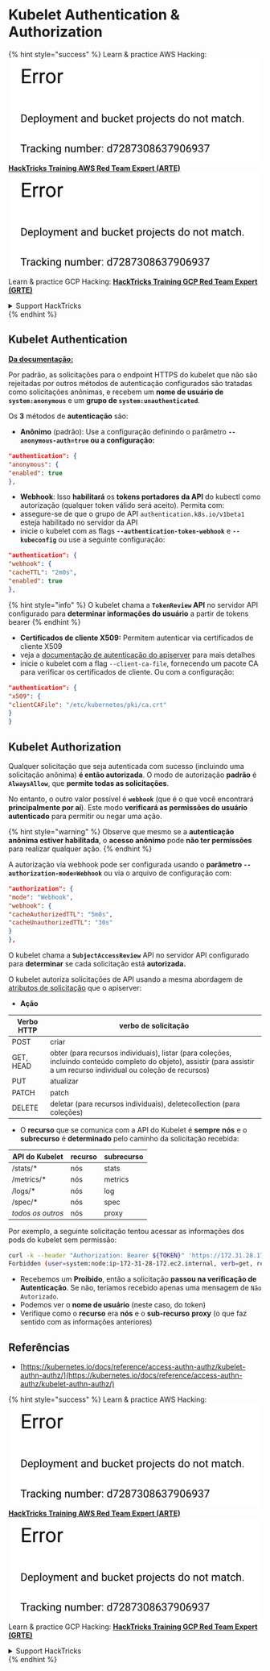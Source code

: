 # Kubelet Authentication & Authorization

{% hint style="success" %}
Learn & practice AWS Hacking:<img src="../../../.gitbook/assets/image (1) (1).png" alt="" data-size="line">[**HackTricks Training AWS Red Team Expert (ARTE)**](https://training.hacktricks.xyz/courses/arte)<img src="../../../.gitbook/assets/image (1) (1).png" alt="" data-size="line">\
Learn & practice GCP Hacking: <img src="../../../.gitbook/assets/image (2).png" alt="" data-size="line">[**HackTricks Training GCP Red Team Expert (GRTE)**<img src="../../../.gitbook/assets/image (2).png" alt="" data-size="line">](https://training.hacktricks.xyz/courses/grte)

<details>

<summary>Support HackTricks</summary>

* Check the [**subscription plans**](https://github.com/sponsors/carlospolop)!
* **Join the** 💬 [**Discord group**](https://discord.gg/hRep4RUj7f) or the [**telegram group**](https://t.me/peass) or **follow** us on **Twitter** 🐦 [**@hacktricks\_live**](https://twitter.com/hacktricks\_live)**.**
* **Share hacking tricks by submitting PRs to the** [**HackTricks**](https://github.com/carlospolop/hacktricks) and [**HackTricks Cloud**](https://github.com/carlospolop/hacktricks-cloud) github repos.

</details>
{% endhint %}

## Kubelet Authentication <a href="#kubelet-authentication" id="kubelet-authentication"></a>

[**Da documentação:**](https://kubernetes.io/docs/reference/access-authn-authz/kubelet-authn-authz/)

Por padrão, as solicitações para o endpoint HTTPS do kubelet que não são rejeitadas por outros métodos de autenticação configurados são tratadas como solicitações anônimas, e recebem um **nome de usuário de `system:anonymous`** e um **grupo de `system:unauthenticated`**.

Os **3** métodos de **autenticação** são:

* **Anônimo** (padrão): Use a configuração definindo o parâmetro **`--anonymous-auth=true` ou a configuração:**
```json
"authentication": {
"anonymous": {
"enabled": true
},
```
* **Webhook**: Isso **habilitará** os **tokens portadores da API** do kubectl como autorização (qualquer token válido será aceito). Permita com:
* assegure-se de que o grupo de API `authentication.k8s.io/v1beta1` esteja habilitado no servidor da API
* inicie o kubelet com as flags **`--authentication-token-webhook`** e **`--kubeconfig`** ou use a seguinte configuração:
```json
"authentication": {
"webhook": {
"cacheTTL": "2m0s",
"enabled": true
},
```
{% hint style="info" %}
O kubelet chama a **`TokenReview` API** no servidor API configurado para **determinar informações do usuário** a partir de tokens bearer
{% endhint %}

* **Certificados de cliente X509:** Permitem autenticar via certificados de cliente X509
* veja a [documentação de autenticação do apiserver](https://kubernetes.io/docs/reference/access-authn-authz/authentication/#x509-client-certs) para mais detalhes
* inicie o kubelet com a flag `--client-ca-file`, fornecendo um pacote CA para verificar os certificados de cliente. Ou com a configuração:
```json
"authentication": {
"x509": {
"clientCAFile": "/etc/kubernetes/pki/ca.crt"
}
}
```
## Kubelet Authorization <a href="#kubelet-authentication" id="kubelet-authentication"></a>

Qualquer solicitação que seja autenticada com sucesso (incluindo uma solicitação anônima) **é então autorizada**. O modo de autorização **padrão** é **`AlwaysAllow`**, que **permite todas as solicitações**.

No entanto, o outro valor possível é **`webhook`** (que é o que você encontrará **principalmente por aí**). Este modo **verificará as permissões do usuário autenticado** para permitir ou negar uma ação.

{% hint style="warning" %}
Observe que mesmo se a **autenticação anônima estiver habilitada**, o **acesso anônimo** pode **não ter permissões** para realizar qualquer ação.
{% endhint %}

A autorização via webhook pode ser configurada usando o **parâmetro `--authorization-mode=Webhook`** ou via o arquivo de configuração com:
```json
"authorization": {
"mode": "Webhook",
"webhook": {
"cacheAuthorizedTTL": "5m0s",
"cacheUnauthorizedTTL": "30s"
}
},
```
O kubelet chama a **`SubjectAccessReview`** API no servidor API configurado para **determinar** se cada solicitação está **autorizada.**

O kubelet autoriza solicitações de API usando a mesma abordagem de [atributos de solicitação](https://kubernetes.io/docs/reference/access-authn-authz/authorization/#review-your-request-attributes) que o apiserver:

* **Ação**

| Verbo HTTP | verbo de solicitação                                                                                                                                                  |
| ---------- | --------------------------------------------------------------------------------------------------------------------------------------------------------------------- |
| POST       | criar                                                                                                                                                                 |
| GET, HEAD  | obter (para recursos individuais), listar (para coleções, incluindo conteúdo completo do objeto), assistir (para assistir a um recurso individual ou coleção de recursos) |
| PUT        | atualizar                                                                                                                                                             |
| PATCH      | patch                                                                                                                                                                  |
| DELETE     | deletar (para recursos individuais), deletecollection (para coleções)                                                                                               |

* O **recurso** que se comunica com a API do Kubelet é **sempre** **nós** e o **subrecurso** é **determinado** pelo caminho da solicitação recebida:

| API do Kubelet | recurso | subrecurso |
| --------------- | ------- | ---------- |
| /stats/\*      | nós     | stats      |
| /metrics/\*    | nós     | metrics    |
| /logs/\*       | nós     | log        |
| /spec/\*       | nós     | spec       |
| _todos os outros_ | nós   | proxy      |

Por exemplo, a seguinte solicitação tentou acessar as informações dos pods do kubelet sem permissão:
```bash
curl -k --header "Authorization: Bearer ${TOKEN}" 'https://172.31.28.172:10250/pods'
Forbidden (user=system:node:ip-172-31-28-172.ec2.internal, verb=get, resource=nodes, subresource=proxy)
```
* Recebemos um **Proibido**, então a solicitação **passou na verificação de Autenticação**. Se não, teríamos recebido apenas uma mensagem de `Não Autorizado`.
* Podemos ver o **nome de usuário** (neste caso, do token)
* Verifique como o **recurso** era **nós** e o **sub-recurso** **proxy** (o que faz sentido com as informações anteriores)

## Referências

* [https://kubernetes.io/docs/reference/access-authn-authz/kubelet-authn-authz/](https://kubernetes.io/docs/reference/access-authn-authz/kubelet-authn-authz/)

{% hint style="success" %}
Learn & practice AWS Hacking:<img src="../../../.gitbook/assets/image (1) (1).png" alt="" data-size="line">[**HackTricks Training AWS Red Team Expert (ARTE)**](https://training.hacktricks.xyz/courses/arte)<img src="../../../.gitbook/assets/image (1) (1).png" alt="" data-size="line">\
Learn & practice GCP Hacking: <img src="../../../.gitbook/assets/image (2).png" alt="" data-size="line">[**HackTricks Training GCP Red Team Expert (GRTE)**<img src="../../../.gitbook/assets/image (2).png" alt="" data-size="line">](https://training.hacktricks.xyz/courses/grte)

<details>

<summary>Support HackTricks</summary>

* Check the [**subscription plans**](https://github.com/sponsors/carlospolop)!
* **Join the** 💬 [**Discord group**](https://discord.gg/hRep4RUj7f) or the [**telegram group**](https://t.me/peass) or **follow** us on **Twitter** 🐦 [**@hacktricks\_live**](https://twitter.com/hacktricks\_live)**.**
* **Share hacking tricks by submitting PRs to the** [**HackTricks**](https://github.com/carlospolop/hacktricks) and [**HackTricks Cloud**](https://github.com/carlospolop/hacktricks-cloud) github repos.

</details>
{% endhint %}
